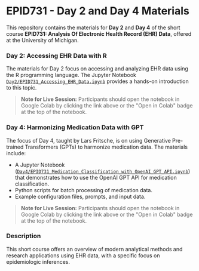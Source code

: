 # EPID731 - Day 2 and Day 4 Materials

This repository contains the materials for **Day 2** and **Day 4** of the short course **EPID731: Analysis Of Electronic Health Record (EHR) Data**, offered at the University of Michigan.

### Day 2: Accessing EHR Data with R

The materials for Day 2 focus on accessing and analyzing EHR data using the R programming language. The Jupyter Notebook [`Day2/EPID731_Accessing_EHR_Data.ipynb`](https://colab.research.google.com/github/FritscheLab/EPID731/blob/main/Day2/EPID731_Accessing_EHR_Data.ipynb) provides a hands-on introduction to this topic.

> **Note for Live Session:** Participants should open the notebook in Google Colab by clicking the link above or the "Open in Colab" badge at the top of the notebook.

### Day 4: Harmonizing Medication Data with GPT

The focus of Day 4, taught by Lars Fritsche, is on using Generative Pre-trained Transformers (GPTs) to harmonize medication data. The materials include:

*   A Jupyter Notebook ([`Day4/EPID731_Medication_Classification_with_OpenAI_GPT_API.ipynb`](https://colab.research.google.com/github/FritscheLab/EPID731/blob/main/Day4/EPID731_Medication_Classification_with_OpenAI_GPT_API.ipynb)) that demonstrates how to use the OpenAI GPT API for medication classification.
*   Python scripts for batch processing of medication data.
*   Example configuration files, prompts, and input data.

> **Note for Live Session:** Participants should open the notebook in Google Colab by clicking the link above or the "Open in Colab" badge at the top of the notebook.

### Description

This short course offers an overview of modern analytical methods and research applications using EHR data, with a specific focus on epidemiologic inferences.

